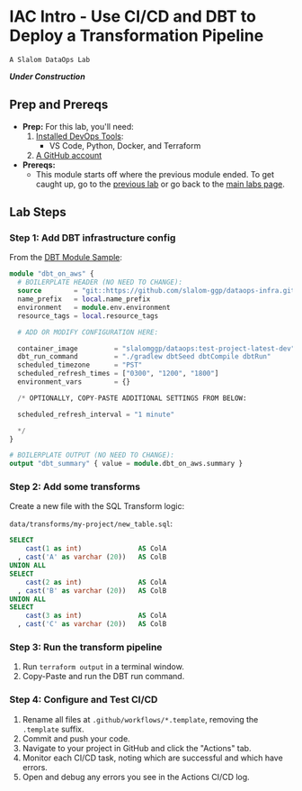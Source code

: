 # IAC Intro - Use CI/CD and DBT to Deploy a Transformation Pipeline

`A Slalom DataOps Lab`

_**Under Construction**_

## Prep and Prereqs

* **Prep:** For this lab, you'll need:
  1. [Installed DevOps Tools](../setup.html):
     * VS Code, Python, Docker, and Terraform
  2. [A GitHub account](./intro)
* **Prereqs:**
  * This module starts off where the previous module ended. To get caught up, go to the
    [previous lab](rds-database.md) or go back to the [main labs page](./index.md).

## Lab Steps

### Step 1: Add DBT infrastructure config

From the [DBT Module Sample](https://github.com/slalom-ggp/dataops-infra/blob/master/samples/dbt-and-singer-on-aws/03_data-build-tool.tf):

```tf
module "dbt_on_aws" {
  # BOILERPLATE HEADER (NO NEED TO CHANGE):
  source        = "git::https://github.com/slalom-ggp/dataops-infra.git//catalog/aws/dbt?ref=master"
  name_prefix   = local.name_prefix
  environment   = module.env.environment
  resource_tags = local.resource_tags

  # ADD OR MODIFY CONFIGURATION HERE:

  container_image         = "slalomggp/dataops:test-project-latest-dev"
  dbt_run_command         = "./gradlew dbtSeed dbtCompile dbtRun"
  scheduled_timezone      = "PST"
  scheduled_refresh_times = ["0300", "1200", "1800"]
  environment_vars        = {}

  /* OPTIONALLY, COPY-PASTE ADDITIONAL SETTINGS FROM BELOW:

  scheduled_refresh_interval = "1 minute"

  */
}

# BOILERPLATE OUTPUT (NO NEED TO CHANGE):
output "dbt_summary" { value = module.dbt_on_aws.summary }
```

### Step 2: Add some transforms

Create a new file with the SQL Transform logic:

`data/transforms/my-project/new_table.sql`:

```sql
SELECT
    cast(1 as int)              AS ColA
  , cast('A' as varchar (20))   AS ColB
UNION ALL
SELECT
    cast(2 as int)              AS ColA
  , cast('B' as varchar (20))   AS ColB
UNION ALL
SELECT
    cast(3 as int)              AS ColA
  , cast('C' as varchar (20))   AS ColB
```

### Step 3: Run the transform pipeline

1. Run `terraform output` in a terminal window.
2. Copy-Paste and run the DBT run command.

### Step 4: Configure and Test CI/CD

1. Rename all files at `.github/workflows/*.template`, removing the `.template` suffix.
2. Commit and push your code.
3. Navigate to your project in GitHub and click the "Actions" tab.
4. Monitor each CI/CD task, noting which are successful and which have errors.
5. Open and debug any errors you see in the Actions CI/CD log.
